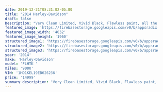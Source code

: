 ```yaml
---
date: 2019-12-21T08:31:02-05:00
title: "2014 Harley-Davidson"
draft: false
Description: "Very Clean Limited, Vivid Black, Flawless paint, all the right extras and priced to sell. Warranty available for worry free riding "
featured_image: 'https://firebasestorage.googleapis.com/v0/b/appsradix.appspot.com/o/images%2F20191213_112546.jpg?alt=media&token=dd0c5a2b-7f93-4031-8b9f-8d0b670eb4a5'
featured_image_width: '4032'
featured_image_height: '1960'
structured_image1: 'https://firebasestorage.googleapis.com/v0/b/appsradix.appspot.com/o/images%2F20191213_112558.jpg?alt=media&token=9b637126-1f8a-4506-9bc2-78707312a918'
structured_image2: 'https://firebasestorage.googleapis.com/v0/b/appsradix.appspot.com/o/images%2F20191213_112558.jpg?alt=media&token=9b637126-1f8a-4506-9bc2-78707312a918'
structured_image3: 'https://firebasestorage.googleapis.com/v0/b/appsradix.appspot.com/o/images%2F20191213_112552.jpg?alt=media&token=365c9704-cd58-4ae5-a916-0a93c844f58f'
year: '2014'
make: 'Harley-Davidson'
model: 'FLHTK '
miles: '9000'
VIN: '1HD1KEL19EB626236'
price: '14999'
summary_description: "Very Clean Limited, Vivid Black, Flawless paint, all the right extras and priced to sell. Warranty available for worry free riding "
---
```



